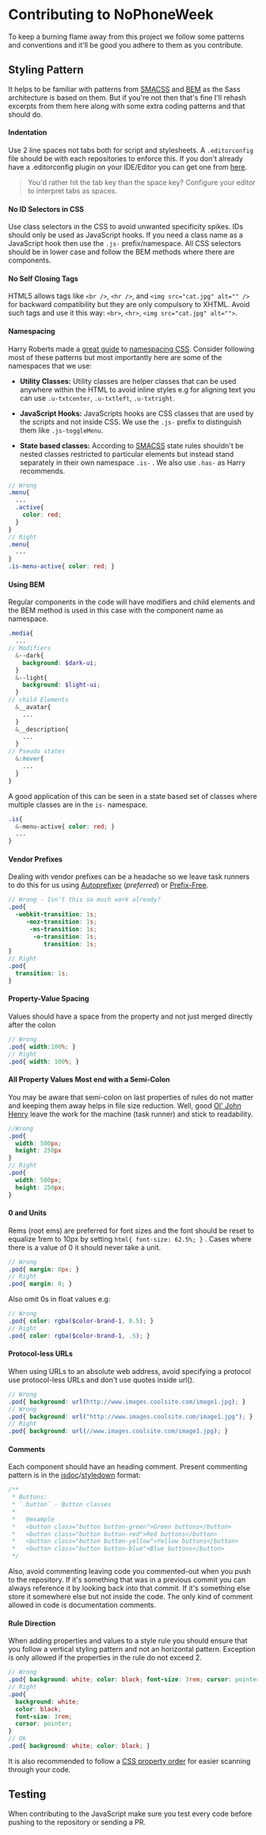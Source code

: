 # Contributing to NoPhoneWeek

To keep a burning flame away from this project we follow some
patterns and conventions and it'll be good you adhere to them
as you contribute.

## Styling Pattern
It helps to be familiar with patterns from [SMACSS](https://smacss.com/) and [BEM](https://en.bem.info/method/) as the Sass architecture is based on them. But if you're not then that's fine I'll rehash excerpts from them here along with some extra coding patterns and that should do.

#### Indentation
Use 2 line spaces not tabs both for script and stylesheets. A `.editorconfig` file should be with each repositories to enforce this. If you don't already have a .editorconfig plugin on your IDE/Editor you can get one from [here](http://editorconfig.org).

> You'd rather hit the tab key than the space key? Configure your editor to interpret tabs as spaces.

#### No ID Selectors in CSS
Use  class selectors in the CSS to avoid unwanted specificity spikes. IDs should only be used as JavaScript hooks.  If you need a class name as a JavaScript hook then use the `.js-` prefix/namespace. All CSS selectors should be in lower case and follow the BEM methods where there are components.

#### No Self Closing Tags
HTML5 allows tags like `<br />`, `<hr />`, and `<img src="cat.jpg" alt="" />` for backward compatibility but they are only compulsory to XHTML. Avoid such tags and use it this way: `<br>`, `<hr>`, `<img src="cat.jpg" alt="">`.

#### Namespacing
Harry Roberts made a [great guide](http://csswizardry.com/2015/08/bemit-taking-the-bem-naming-convention-a-step-further/) to [namespacing CSS](http://csswizardry.com/2015/03/more-transparent-ui-code-with-namespaces/). Consider following most of these patterns but most importantly here are some of the namespaces that we use:

* **Utility Classes:** Utility classes are helper classes that can be used anywhere within the HTML to avoid inline styles e.g for aligning text you can use `.u-txtcenter`, `.u-txtleft`, `.u-txtright`.

* **JavaScript Hooks:** JavaScripts hooks are CSS classes that are used by the scripts and not inside CSS. We use the `.js-` prefix to distinguish them like `.js-toggleMenu`.

* **State based classes:** According to [SMACSS](https://smacss.com/book/type-state) state rules shouldn't be nested classes restricted to particular elements but instead stand separately in their own namespace `.is-` . We also use `.has-` as Harry recommends.

```scss
// Wrong
.menu{
  ...
  .active{
    color: red;
  }
}
// Right
.menu{
  ...
}
.is-menu-active{ color: red; }
```

#### Using BEM
Regular components in the code will have modifiers and child elements and the BEM method is used in this case with the component name as namespace.

```scss
.media{
  ...
// Modifiers
  &--dark{
    background: $dark-ui;
  }
  &--light{
    background: $light-ui;
  }
// child Elements
  &__avatar{
    ...
  }
  &__description{
    ...
  }
// Pseudo states
  &:hover{
    ...
  }
}
```
A good application of this can be seen in a state based set of classes where multiple classes are in the `is-` namespace.

```scss
.is{
  &-menu-active{ color: red; }
  ...
}
```

#### Vendor Prefixes
Dealing with vendor prefixes can be a headache so we leave task runners to do this for us using [Autoprefixer](https://github.com/postcss/autoprefixer) (_preferred_) or [Prefix-Free](https://leaverou.github.io/prefixfree/).

```scss
// Wrong - Isn't this so much work already?
.pod{
  -webkit-transition: 1s;
     -moz-transition: 1s;
      -ms-transition: 1s;
       -o-transition: 1s;
          transition: 1s;
}
// Right
.pod{
  transition: 1s;
}
```

#### Property-Value Spacing
Values should have a space from the property and not just merged directly after the colon

```scss
// Wrong
.pod{ width:100%; }
// Right
.pod{ width: 100%; }
```

#### All Property Values Most end with a Semi-Colon
You may be aware that semi-colon on last properties of rules do not matter and keeping them away helps in file size reduction. Well, good [Ol' John Henry](http://daverupert.com/2015/02/john-henry/) leave the work for the machine (task runner) and stick to readability.

```scss
//Wrong
.pod{
  width: 500px;
  height: 250px
}
// Right
.pod{
  width: 500px;
  height: 250px;
}
```

#### 0 and Units
Rems (root ems) are preferred for font sizes and the font should be reset to equalize 1rem to 10px by setting `html{ font-size: 62.5%; }` . Cases where there is a value of 0 it should never take a unit.

```scss
// Wrong
.pod{ margin: 0px; }
// Right
.pod{ margin: 0; }
```
Also omit 0s in float values e.g:
```scss
// Wrong
.pod{ color: rgba($color-brand-1, 0.5); }
// Right
.pod{ color: rgba($color-brand-1, .5); }
```

#### Protocol-less URLs
When using URLs to an absolute web address, avoid specifying a protocol use protocol-less URLs and don't use quotes inside url().

```scss
// Wrong
.pod{ background: url(http://www.images.coolsite.com/image1.jpg); }
// Wrong
.pod{ background: url("http://www.images.coolsite.com/image1.jpg"); }
// Right
.pod{ background: url(//www.images.coolsite.com/image1.jpg); }
```

#### Comments
Each component should have an heading comment. Present commenting pattern is in the [jsdoc](http://usejsdoc.org/)/[styledown](https://github.com/styledown/styledown) format:

```scss
/**
 * Buttons:
 * `.button` - Button classes
 *
 *   @example
 *   <button class="button button-green">Green buttons</button>
 *   <button class="button button-red">Red buttons</button>
 *   <button class="button button-yellow">Yellow buttons</button>
 *   <button class="button button-blue">Blue buttons</button>
 */
```

Also, avoid commenting leaving code you commented-out when you push to the repository. If it's something that was in a previous commit you can always reference it by looking back into that commit. If it's something else store it somewhere else but not inside the code. The only kind of comment allowed in code is documentation comments.

#### Rule Direction
When adding properties and values to a style rule you should ensure that you follow a vertical styling pattern and not an horizontal pattern. Exception is only allowed if the properties in the rule do not exceed 2.

```scss
// Wrong
.pod{ background: white; color: black; font-size: 3rem; cursor: pointer; }
// Right
.pod{
  background: white;
  color: black;
  font-size: 3rem;
  cursor: pointer;
}
// Ok
.pod{ background: white; color: black; }
```
It is also recommended to follow a [CSS property order](http://markdotto.com/2011/11/29/css-property-order/) for easier scanning through your code.

## Testing
When contributing to the JavaScript make sure you test every code before pushing to the repository or sending a PR.
